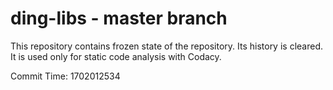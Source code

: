# ding-libs - master branch

This repository contains frozen state of the repository.
Its history is cleared. It is used only for static code
analysis with Codacy.

Commit Time: 1702012534